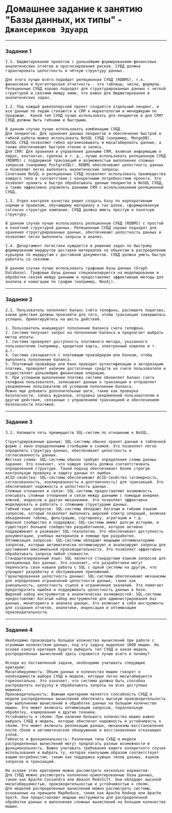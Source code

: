 # Домашнее задание к занятию "Базы данных, их типы" - `Джансериков Эдуард`

---

### Задание 1

`1.1. Бюджетирование проектов с дальнейшим формированием финансовых аналитических отчётов и прогнозирования рисков. СУБД должна гарантировать целостность и чёткую структуру данных.`
```
Для этого лучше всего подойдет реляционная СУБД (RDBMS), т.к. финансовая и бухгалтерская отчетность - это таблицы, числа, формулы. Реляционные СУБД хорошо подходят для структурированных данных с четкой структурой и связями между ними, что важно для бюджетирования и аналитических задач.
```

`1.2. Под каждый девелоперский проект создаётся отдельный лендинг, и все данные по лидам стекаются в CRM к маркетологам и менеджерам по продажам. 
Какой тип СУБД лучше использовать для лендингов и для CRM? СУБД должны быть гибкими и быстрыми.`
```
В данном случае лучше использовать комбинацию СУБД.
Для лендингов: Для хранения данных лендингов и обеспечения быстрой и гибкой работы можно использовать NoSQL СУБД (например, MongoDB). 
NoSQL СУБД позволяют гибко организовывать и масштабировать данные, а также обеспечивают быстрое чтение и запись.
Для CRM: Для хранения и управления данными CRM, включая информацию о лидах, контактах, сделках и т. д., лучше использовать реляционную СУБД (RDBMS) с поддержкой транзакций и возможностью выполнения сложных запросов (например PostgreSQL). RDBMS обеспечивают целостность данных и позволяют легко выполнять аналитические запросы.
Сочетание NoSQL и реляционных СУБД позволяет использовать преимущества каждого типа в соответствии с конкретными потребностями проекта. Это позволит хранить и быстро обрабатывать данные лендингов в NoSQL СУБД, а также эффективно управлять данными CRM с использованием реляционной СУБД.
```

`1.3. Отдел контроля качества решил создать базу по корпоративным нормам и правилам, обучающему материалу и так далее, сформированную согласно структуре компании. СУБД должна иметь простую и понятную структуру.`
```
В данном случае лучше использовать реляционную СУБД (RDBMS) с простой и понятной структурой данных. Реляционные СУБД хорошо подходят для хранения структурированных данных, обеспечивают целостность данных и позволяют легко выполнить запросы и анализ.
```

`1.4. Департамент логистики нуждается в решении задач по быстрому формированию маршрутов доставки материалов по объектам и распределению курьеров по маршрутам с доставкой документов. СУБД должна уметь быстро работать со связями.`
```
В данном случае лучше использовать графовые базы данных (Graph Database). Графовые базы данных специализируются на моделировании и обработке связей между данными и предоставляют эффективные методы для анализа и навигации по графам (например, Neo4j).
```

---

### Задание 2

`2.1. Пользователь пополняет баланс счёта телефона, распишите пошагово, какие действия должны произойти для того, чтобы транзакция завершилась успешно. Ориентируйтесь на шесть действий.`

```
1. Пользователь инициирует пополнение баланса счета телефона.
2. Система получает запрос на пополнение баланса и предлагает выбрать метод оплаты.
3. Система проверяет доступность платежного метода, указанного пользователем (например, кредитная карта, электронный кошелек и т. д.).
4. Система связывается с платежным провайдером или банком, чтобы выполнить пополнение баланса.
5. Платежный провайдер или банк проводит аутентификацию и авторизацию платежа, проверяет наличие достаточных средств на счете пользователя и осуществляет дальнейшие финансовые операции.
6. При успешном выполнении платежа система обновляет баланс счета телефона пользователя, записывает данные о транзакции и отправляет уведомление пользователю об успешном пополнении баланса.
Можно еще добавить дополнительные шаги, такие как проверка безопасности, запись журналов, отправка уведомлений пользователям и другие действия, связанные с управлением транзакцией и обеспечением безопасности платежей.
```

---

### Задание 3

`3.1. Напишите пять преимуществ SQL-систем по отношению к NoSQL.`

```
Структурированные данные: SQL-системы обычно хранят данные в табличной форме с явно определенными столбцами и схемой. Это позволяет легко определить структуру данных, обеспечивает целостность и согласованность данных.
Жесткая схема: SQL-системы обычно требуют определения схемы данных заранее. Это означает, что каждая запись должна соответствовать определенной структуре. Такой подход обеспечивает более строгую контрольную проверку и защиту данных от ошибок.
ACID-свойства: SQL-системы обеспечивают ACID-свойства (атомарность, согласованность, изолированность и долговечность) для транзакций. Это обеспечивает надежность и целостность данных.
Сложные отношения и связи: SQL-системы предоставляют возможность описывать сложные отношения и связи между данными с помощью внешних ключей, индексов и других механизмов. Это позволяет эффективно моделировать и работать с сложными структурами данных.
Гибкий язык запросов: SQL-системы обладают богатым и гибким языком запросов, который позволяет выполнить широкий спектр операций, включая объединение таблиц, фильтрацию, сортировку, агрегацию и т.д.
Широкое сообщество и поддержка: SQL-системы имеют долгую историю, и существует большое сообщество разработчиков, которое активно поддерживает и развивает SQL-технологии. Это обеспечивает доступность документации, учебных материалов и помощи при разработке.
Оптимизация запросов: SQL-системы обладают мощными оптимизаторами запросов, которые автоматически оптимизируют и анализируют запросы для достижения максимальной производительности. Это позволяет эффективно обрабатывать запросы любой сложности.
Стандартизированный язык: SQL является стандартным языком запросов для реляционных баз данных. Это означает, что разработчики могут переносить свои навыки работы с SQL с одной системы на другую, что упрощает разработку и обслуживание приложений.
Гарантированная целостность данных: SQL-системы обеспечивают механизмы для определения ограничений целостности данных, таких как уникальность, целостность ссылок и ограничения значений. Это помогает предотвратить ошибки и поддерживать целостность данных в базе.
Широкий набор инструментов и аналитических возможностей: SQL-системы предоставляют богатый набор инструментов для администрирования баз данных, мониторинга и анализа данных. Это включает в себя инструменты для создания отчетов, аналитики, индексации и оптимизации производительности.
```

---

### Задание 4

`Необходимо производить большое количество вычислений при работе с огромным количеством данных, под эту задачу выделено 1000 машин.
На основе какого критерия будете выбирать тип СУБД и какая модель распределённых вычислений здесь справится лучше всего и почему?`

```
Исходя из поставленной задачи, необходимо учитывать следующие критерии:
Масштабируемость: Объем данных и количество машин говорят о необходимости выбора СУБД и модели, которые легко масштабируются горизонтально. Это означает, что система должна быть способна распределять нагрузку и обрабатывать запросы на всех доступных машинах.
Производительность: Важным критерием является способность СУБД и модели распределенных вычислений обеспечить высокую производительность при выполнении вычислений и обработке данных на большом количестве машин. Это может включать оптимизацию запросов, параллельную обработку, кэширование и другие техники.
Устойчивость к сбоям: При наличии большого количества машин важно выбрать СУБД и модель, которые обеспечат надежность и устойчивость к сбоям. Это может включать репликацию данных, механизмы восстановления после сбоев и автоматическое обнаружение и восстановление отказавших узлов.
Гибкость и функциональность: Различные типы СУБД и модели распределенных вычислений могут предлагать разные возможности и функциональность. Важно учитывать требования вашего конкретного случая использования и выбрать ту, которая наилучшим образом соответствует вашим потребностям, таким как поддержка нужных типов данных, языков запросов и транзакций.

На основе этих критериев можно рассмотреть несколько вариантов:
Для СУБД можно рассмотреть колоночно-ориентированные базы данных, такие как Apache Cassandra или Amazon Redshift. Они обладают высокой масштабируемостью, производительностью и устойчивостью к сбоям.
Для моделей распределенных вычислений можно рассмотреть системы, основанные на принципе MapReduce, такие как Apache Hadoop или Apache Spark. Они предоставляют мощные инструменты для распределенной обработки данных и выполнения сложных вычислений на большом количестве машин.
```
